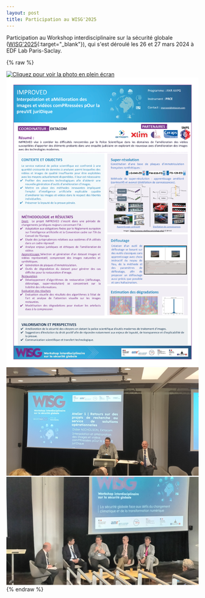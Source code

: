 ```yaml
---
layout: post
title: Participation au WISG'2025
---
```


Participation au Workshop interdisciplinaire sur la sécurité globale ([WISG'2025](https://wisg.fr/){:target="_blank"}), qui s'est déroulé les 26 et 27 mars 2024 à EDF Lab Paris-Saclay.

{% raw %}
<div class="image-row">
  <div class="image-column">
    <a href="/public/poster_groupe.JPG" target="_blank">
      <img src="/public/poster_groupe.JPG" alt="Cliquez pour voir la photo en plein écran">
    </a>
  </div>

  <div class="image-column">
    <a href="/public/poster_wisg25.png" target="_blank">
      <img src="/public/poster_wisg25.png" alt="Cliquez pour voir le poster en plein écran">
    </a>
  </div>
  
  <div class="image-column">
    <a href="/public/atelier_1.jpg" target="_blank">
      <img src="/public/atelier_1.jpg" alt="Cliquez pour voir le poster en plein écran">
    </a>
  </div>

  <div class="image-column">
    <a href="/public/atelier_2.jpg" target="_blank">
      <img src="/public/atelier_2.jpg" alt="Cliquez pour voir le poster en plein écran">
    </a>
  </div>
</div>
{% endraw %}
